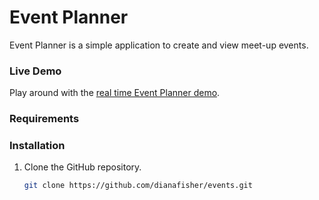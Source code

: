 # Event Planner

Event Planner is a simple application to create and view meet-up events.

### Live Demo
Play around with the [real time Event Planner demo](https://burning-torch-7549.firebaseapp.com).

### Requirements

### Installation
1.  Clone the GitHub repository.

    ```sh
    git clone https://github.com/dianafisher/events.git
    ```

